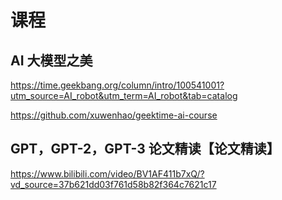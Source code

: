 # 课程
## AI 大模型之美
https://time.geekbang.org/column/intro/100541001?utm_source=AI_robot&utm_term=AI_robot&tab=catalog

https://github.com/xuwenhao/geektime-ai-course
## GPT，GPT-2，GPT-3 论文精读【论文精读】
https://www.bilibili.com/video/BV1AF411b7xQ/?vd_source=37b621dd03f761d58b82f364c7621c17

